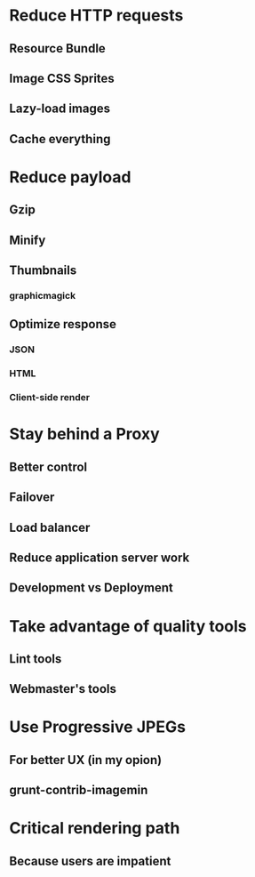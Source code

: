 # Reduce HTTP requests
## Resource Bundle
## Image CSS Sprites
## Lazy-load images
## Cache everything

# Reduce payload
## Gzip
## Minify
## Thumbnails
### graphicmagick
## Optimize response
### JSON
### HTML
### Client-side render

# Stay behind a Proxy
## Better control
## Failover
## Load balancer
## Reduce application server work
## Development vs Deployment

# Take advantage of quality tools
## Lint tools
## Webmaster's tools

# Use Progressive JPEGs
## For better UX (in my opion)
## grunt-contrib-imagemin

# Critical rendering path
## Because users are impatient
